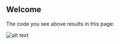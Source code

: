 ## Welcome

The code you see above results in this page:

![alt text](https://github.com/Jp-bruno/FrontendMentorChallenge1/blob/116f31f0f0d19b99f921fbffaef7ebc53d1acb52/print.PNG)
